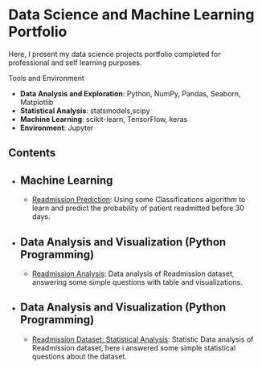 # Data Science and Machine Learning Portfolio

Here, I present my data science projects portfolio completed for professional and self learning purposes.

Tools and Environment
  - **Data Analysis and Exploration**: Python, NumPy, Pandas, Seaborn, Matplotlib
  - **Statistical Analysis**: statsmodels,scipy
  - **Machine Learning**: scikit-learn, TensorFlow, keras
  - **Environment**: Jupyter 

## Contents
- ## Machine Learning
    - [Readmission Prediction](https://github.com/debishop/data_science_and_machine_learning_portfolio/blob/master/projects/Readmission%20Data%20analysis.ipynb): Using some Classifications algorithm to learn and predict the probability of patient readmitted before 30 days.

    
- ## Data Analysis and Visualization (Python Programming)
    - [Readmission Analysis](https://github.com/debishop/data_science_and_machine_learning_portfolio/blob/master/projects/Readmission%20Data%20analysis.ipynb): Data analysis of Readmission dataset, answering some simple questions with table and visualizations.
- ## Data Analysis and Visualization (Python Programming)
    - [Readmission Dataset: Statistical Analysis](https://github.com/debishop/data_science_and_machine_learning_portfolio/blob/master/projects/Readmission%20Data%20analysis.ipynb): Statistic Data analysis of Readmission dataset, here i answered some simple statistical questions about the dataset.    

